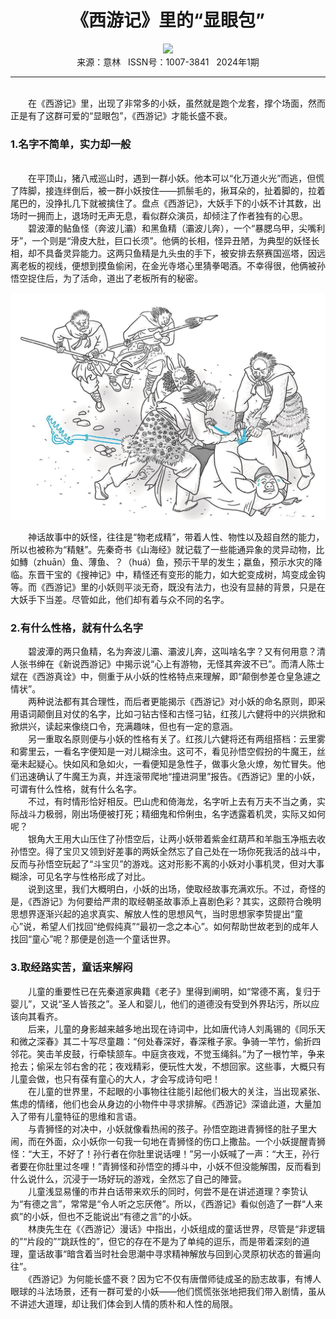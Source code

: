 # <center>《西游记》里的“显眼包”</center>

<div align=center><img src="https://raw.githubusercontent.com/leaguecn/magazines/main/img_authors/%d7%f7%d5%df%a3%ba%d5%b2%d2%e4%c3%ce.jpg"></div>

<center>来源：意林   ISSN号：1007-3841   2024年1期</center>

* * *

<br>　　在《西游记》里，出现了非常多的小妖，虽然就是跑个龙套，撑个场面，然而正是有了这群可爱的“显眼包”，《西游记》才能长盛不衰。

### 1.名字不简单，实力却一般

  
<br>　　在平顶山，猪八戒巡山时，遇到一群小妖。他本可以“化万道火光”而逃，但慌了阵脚，接连绊倒后，被一群小妖按住——抓鬃毛的，揪耳朵的，扯着脚的，拉着尾巴的，没挣扎几下就被擒住了。盘点《西游记》，大妖手下的小妖不计其数，出场时一拥而上，退场时无声无息，看似群众演员，却倾注了作者独有的心思。  
　　碧波潭的鲇鱼怪（奔波儿灞）和黑鱼精（灞波儿奔），一个“暴腮乌甲，尖嘴利牙”，一个则是“滑皮大肚，巨口长须”。他俩的长相，怪异丑陋，为典型的妖怪长相，却不具备灵异能力。这两只鱼精是九头虫的手下，被安排去祭赛国巡塔，因远离老板的视线，便想到摸鱼偷闲，在金光寺塔心里猜拳喝酒。不幸得很，他俩被孙悟空捉住后，为了活命，道出了老板所有的秘密。

![](https://raw.githubusercontent.com/leaguecn/magazines/main/img/yili20240155-1-l.jpg)

  
　　神话故事中的妖怪，往往是“物老成精”，带着人性、物性以及超自然的能力，所以也被称为“精魅”。先秦奇书《山海经》就记载了一些能通异象的灵异动物，比如鱄（zhuān）鱼、薄鱼、？（huá）鱼，预示干旱的发生；蠃鱼，预示水灾的降临。东晋干宝的《搜神记》中，精怪还有变形的能力，如大蛇变成树，鸠变成金钩等。而《西游记》里的小妖则平淡无奇，既没有法力，也没有显赫的背景，只是在大妖手下当差。尽管如此，他们却有着与众不同的名字。

### 2.有什么性格，就有什么名字

  
　　碧波潭的两只鱼精，名为奔波儿灞、灞波儿奔，这叫啥名字？又有何用意？清人张书绅在《新说西游记》中揭示说“心上有游物，无怪其奔波不已”。而清人陈士斌在《西游真诠》中，侧重于从小妖的性格特点来理解，即“颠倒参差仓皇急遽之情状”。  
　　两种说法都有其合理性，而后者更能揭示《西游记》对小妖的命名原则，即采用语词颠倒且对仗的名字，比如刁钻古怪和古怪刁钻，红孩儿六健将中的兴烘掀和掀烘兴，读起来像绕口令，充满趣味，但也有一定的意涵。  
　　另一重取名原则便与小妖的性格有关了。红孩儿六健将还有两组搭档：云里雾和雾里云，一看名字便知是一对儿糊涂虫。这可不，看见孙悟空假扮的牛魔王，丝毫未起疑心。快如风和急如火，一看便知是急性子，做事火急火燎，匆忙冒失。他们迅速确认了牛魔王为真，并连滚带爬地“撞进洞里”报告。《西游记》里的小妖，可谓有什么性格，就有什么名字。  
　　不过，有时情形恰好相反。巴山虎和倚海龙，名字听上去有万夫不当之勇，实际战斗力极弱，刚出场便被打死；精细鬼和伶俐虫，名字透露着机灵，实际又如何呢？  
　　银角大王用大山压住了孙悟空后，让两小妖带着紫金红葫芦和羊脂玉净瓶去收孙悟空。得了宝贝又领到好差事的两妖全然忘了自己处在一场你死我活的战斗中，反而与孙悟空玩起了“斗宝贝”的游戏。这对形影不离的小妖对小事机灵，但对大事糊涂，可见名字与性格形成了对比。  
　　说到这里，我们大概明白，小妖的出场，使取经故事充满欢乐。不过，奇怪的是，《西游记》为何要给严肃的取经朝圣故事添上喜剧色彩？其实，这颇符合晚明思想界逐渐兴起的追求真实、解放人性的思想风气，当时思想家李贽提出“童心”说，希望人们找回“绝假纯真”“最初一念之本心”。如何帮助世故老到的成年人找回“童心”呢？那便是创造一个童话世界。

### 3.取经路实苦，童话来解闷

  
　　儿童的重要性已在先秦道家典籍《老子》里得到阐明，如“常德不离，复归于婴儿”，又说“圣人皆孩之”。圣人和婴儿，他们的道德没有受到外界玷污，所以应该向其看齐。  
　　后来，儿童的身影越来越多地出现在诗词中，比如唐代诗人刘禹锡的《同乐天和微之深春》其二十写尽童趣：“何处春深好，春深稚子家。争骑一竿竹，偷折四邻花。笑击羊皮鼓，行牵犊颔车。中庭贪夜戏，不觉玉绳斜。”为了一根竹竿，争来抢去；偷采左邻右舍的花；夜戏精彩，便玩性大发，不想回家。这些事，大概只有儿童会做，也只有葆有童心的大人，才会写成诗句吧！  
　　在儿童的世界里，不起眼的小事物往往能引起他们极大的关注，当出现紧张、焦虑的情绪，他们也会从身边的小物件中寻求排解。《西游记》深谙此道，大量加入了带有儿童特征的思维和言语。  
　　与青狮怪的对决中，小妖就像看热闹的孩子。孙悟空跑进青狮怪的肚子里大闹，而在外面，众小妖你一句我一句地在青狮怪的伤口上撒盐。一个小妖提醒青狮怪：“大王，不好了！孙行者在你肚里说话哩！”另一小妖喊了一声：“大王，孙行者要在你肚里过冬哩！”青狮怪和孙悟空的搏斗中，小妖不但没能解围，反而看到什么说什么，沉浸于一场好玩的游戏，全然忘了自己的陣营。  
　　儿童浅显易懂的市井白话带来欢乐的同时，何尝不是在讲述道理？李贽认为“有德之言”，常常是“令人听之忘厌倦”。所以，《西游记》看似创造了一群“人来疯”的小妖，但也不乏能说出“有德之言”的小妖。  
　　林庚先生在《〈西游记〉漫话》中指出，小妖组成的童话世界，尽管是“非逻辑的”“片段的”“跳跃性的”，但它的存在不是为了单纯的逗乐，而是带着深刻的道理，童话故事“暗含着当时社会思潮中寻求精神解放与回到心灵原初状态的普遍向往”。  
　　《西游记》为何能长盛不衰？因为它不仅有唐僧师徒成圣的励志故事，有博人眼球的斗法场景，还有一群可爱的小妖——他们慌慌张张地把我们带入剧情，虽从不讲述大道理，却让我们体会到人情的质朴和人性的局限。
